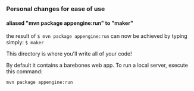 
### Personal changes for ease of use

#### aliased "mvn package appengine:run" to "maker"
the result of `$ mvn package appengine:run` can now be achieved by typing simply: `$ maker`


This directory is where you'll write all of your code!

By default it contains a barebones web app. To run a local server, execute this
command:

```bash
mvn package appengine:run
```